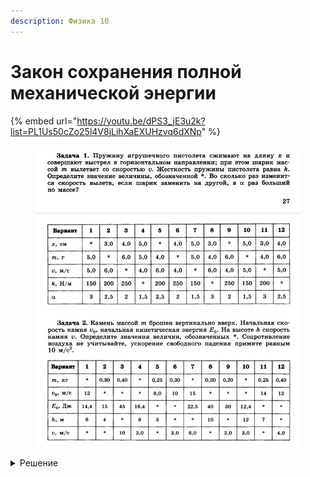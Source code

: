 ```yaml
---
description: Физика 10
---
```


# Закон сохранения полной механической энергии



{% embed url="https://youtu.be/dPS3_jE3u2k?list=PL1Us50cZo25l4V8jLihXaEXUHzvq6dXNp" %}

<figure><img src="../../../.gitbook/assets/image (3).png" alt=""><figcaption></figcaption></figure>

<details>

<summary>Решение</summary>

Задача 1:

$$E_п=E_к$$

Задача 2:

$$E_0 = E_к+E_п$$

</details>

